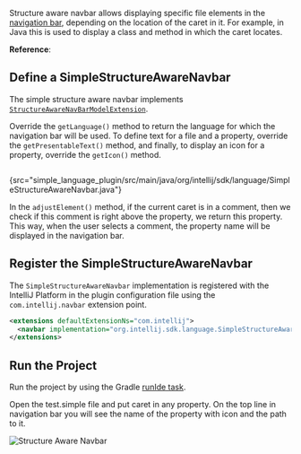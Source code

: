 [//]: # "title: 15. Structure Aware Navigation Bar"

<!-- Copyright 2000-2022 JetBrains s.r.o. and other contributors. Use of this source code is governed by the Apache 2.0 license that can be found in the LICENSE file. -->

<include src="language_and_filetype.md" include-id="custom_language_tutorial_header"></include>

Structure aware navbar allows displaying specific file elements in the [navigation bar](https://www.jetbrains.com/help/idea/guided-tour-around-the-user-interface.html#navigation-bar), depending on the location of the caret in it.
For example, in Java this is used to display a class and method in which the caret locates.

**Reference**: [](navbar.md)

## Define a SimpleStructureAwareNavbar

The simple structure aware navbar implements [`StructureAwareNavBarModelExtension`](upsource:///platform/lang-impl/src/com/intellij/ide/navigationToolbar/StructureAwareNavBarModelExtension.java).

Override the `getLanguage()` method to return the language for which the navigation bar will be used.
To define text for a file and a property, override the `getPresentableText()` method, and finally, to display an icon for a property, override the `getIcon()` method.

```java
```
{src="simple_language_plugin/src/main/java/org/intellij/sdk/language/SimpleStructureAwareNavbar.java"}

In the `adjustElement()` method, if the current caret is in a comment, then we check if this comment is right
above the property, we return this property.
This way, when the user selects a comment, the property name will be displayed in the navigation bar.

## Register the SimpleStructureAwareNavbar

The `SimpleStructureAwareNavbar` implementation is registered with the IntelliJ Platform in the plugin
configuration file using the `com.intellij.navbar` extension point.

```xml
<extensions defaultExtensionNs="com.intellij">
  <navbar implementation="org.intellij.sdk.language.SimpleStructureAwareNavbar"/>
</extensions>
```

## Run the Project

Run the project by using the Gradle [runIde task](https://plugins.jetbrains.com/docs/intellij/gradle-prerequisites.html#running-a-simple-gradle-based-intellij-platform-plugin).

Open the <path>test.simple</path> file and put caret in any property.
On the top line in navigation bar you will see the name of the property with icon and the path to it.

![Structure Aware Navbar](structure_aware_navbar.png)
